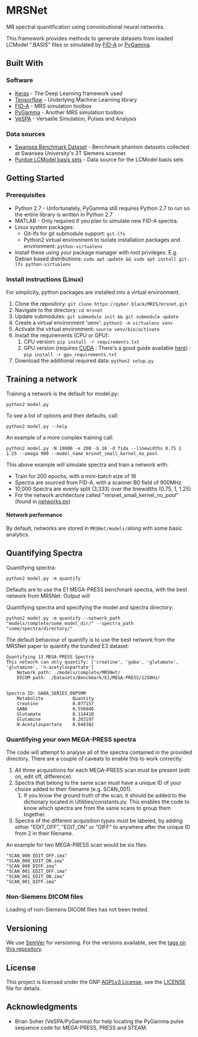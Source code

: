 # MRSNet

MR spectral quantification using convoloutional neural networks.

This framework provides methods to generate datasets from loaded LCModel ".BASIS" files or simulated by [FID-A](https://github.com/CIC-methods/FID-A) or 
[PyGamma](https://scion.duhs.duke.edu/vespa/gamma/wiki/PyGamma). 

## Built With
### Software
* [Keras](https://keras.io/) - The Deep Learning framework used
* [Tensorflow](https://www.tensorflow.org/) - Underlying Machine Learning library
* [FID-A](https://github.com/CIC-methods/FID-A) - MRS simulation toolbox
* [PyGamma](https://scion.duhs.duke.edu/vespa/gamma/wiki/PyGamma) - Another MRS simulation toolbox
* [VeSPA](https://scion.duhs.duke.edu/vespa/project) - Versatile Simulation, Pulses and Analysis 
### Data sources
* [Swansea Benchmark Dataset](https://langbein.org/gabaphantoms_20190815) - Benchmark phantom datasets collected at Swansea University's 3T Siemens scanner.
* [Purdue LCModel basis sets](http://purcell.healthsciences.purdue.edu/mrslab/basis_sets.html) - Data source for the LCModel basis sets

## Getting Started
### Prerequisites
* Python 2.7 - Unfortunately, PyGamma still requires Python 2.7 to run so the entire library is written in Python 2.7
* MATLAB - Only required if you plan to simulate new FID-A spectra. 
* Linux system packages: 
    * Git-lfs for git submodule support: `git-lfs` 
    * Python2 virtual environment to isolate installation packages and environment: `python-virtualenv`
* Install these using your package manager with root privileges. E.g. Debian based distributions: `sudo apt update && sudo apt install git-lfs python-virtualenv`

### Install instructions (Linux)

For simplicity, python packages are installed into a virtual environment. 
1. Clone the repository: `git clone https://qyber.black/MRIS/mrsnet.git`
2. Navigate to the directory: `cd mrsnet`
3. Update submodules: `git submodule init && git submodule update`
4. Create a virtual environment 'venv': `python2 -m virtualenv venv`
5. Activate the virtual environment: `source venv/bin/activate`
6. Install the requirements (CPU or GPU):
    1. CPU version: `pip install -r requirements.txt`
    2. GPU version (requires [CUDA](https://developer.nvidia.com/cuda-zone) : There's a good guide available [here](https://www.tensorflow.org/install/gpu)) : `pip install -r gpu_requirements.txt`
7. Download the additional required data: `python2 setup.py`


## Training a network

Training a network is the default for model.py:

```
python2 model.py
```
To see a list of options and their defaults, call:
```
python2 model.py --help
```
An example of a more complex training call:
```
python2 model.py -N 10000 -e 200 -b 16 -d fida --linewidths 0.75 1 1.25 --omega 900 --model_name mrsnet_small_kernel_no_pool
```
This above example will simulate spectra and train a network with:
* Train for 200 epochs, with a mini-batch size of 16
* Spectra are sourced from FID-A, with a scanner B0 field of 900MHz
* 10,000 Spectra are evenly split (3,333) over the linewidths (0.75, 1, 1.25)
* For the network architecture called "mrsnet_small_kernel_no_pool" (found in [networks.py](networks.py))

#### Network performance
By default, networks are stored in `MRSNet/models/`along with some basic analytics.

## Quantifying Spectra
Quantifying spectra:
```python2
python2 model.py -m quantify
```
Defaults are to use the E1 MEGA-PRESS benchmark spectra, with the best network from MRSNet. Output will 


Quantifying spectra and specifying the model and spectra directory:
```
python2 model.py -m quantify --network_path "models/complete/some_model_dir/" --spectra_path "some/spectra/directory/"
```
The default behaviour of quantify is to use the best network from the MRSNet paper to quantify the bundled E3 dataset:
```
Quantifying 13 MEGA-PRESS Spectra
This network can only quantify: ['creatine', 'gaba', 'glutamate', 'glutamine', 'n-acetylaspartate']
	Network path: ./models/complete/MRSNet/
	DICOM path: ./Datasets/Benchmark/E1/MEGA-PRESS/1250Hz/


Spectra ID: GABA_SERIES_00P5MM
	Metabolite           Quantity
	Creatine             0.077157
	GABA                 0.556846
	Glutamate            0.114418
	Glutamine            0.203197
	N-Acetylaspartate    0.048382
```

### Quantifying your own MEGA-PRESS spectra
The code will attempt to analyse all of the spectra contained in the provided directory. 
There are a couple of caveats to enable this to work correctly:

1. All three acquisitions for each MEGA-PRESS scan must be present (edit on, edit off, difference).
2. Spectra that belong to the same scan must have a unique ID of your choise added to their filename (e.g. SCAN_001).
	1. If you know the ground truth of the scan, it should be added to the dictionary located in Utilities/constants.py. This enables the code to know which spectra are from the same scans to group them together.
3. Spectra of the different acquisition types must be labeled, by adding either "EDIT_OFF", "EDIT_ON" or "DIFF" to anywhere after the unique ID from 2 in their filename.

An example for two MEGA-PRESS scan would be six files: 
```
"SCAN_000_EDIT_OFF.ima"
"SCAN_000_EDIT_ON.ima"
"SCAN_000_DIFF.ima"
"SCAN_001_EDIT_OFF.ima"
"SCAN_001_EDIT_ON.ima"
"SCAN_001_DIFF.ima"
```

### Non-Siemens DICOM files
Loading of non-Siemens DICOM files has not been tested.

## Versioning

We use [SemVer](http://semver.org/) for versioning. For the versions available, see the [tags on this repository](https://github.com/your/project/tags). 


## License

This project is licensed under the GNP [AGPLv3 License](https://choosealicense.com/licenses/agpl-3.0/), see the [LICENSE](LICENSE) file for details.

## Acknowledgments

* Brian Soher (VeSPA/PyGamma) for help locating the PyGamma pulse sequence code for MEGA-PRESS, PRESS and STEAM.

